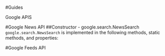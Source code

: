 #Guides 

Google APIS

#Google News API
##Constructor - google.search.NewsSearch
`google.search.NewsSearch` is implemented in the following methods, static methods, and properties:


#Google Feeds API



